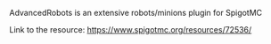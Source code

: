 [logo]: http://servers.advancedmarket.co/ar/arlogo.png "AdvancedRobots"
AdvancedRobots is an extensive robots/minions plugin for SpigotMC


Link to the resource: https://www.spigotmc.org/resources/72536/
